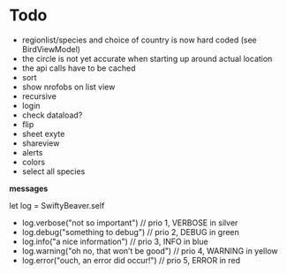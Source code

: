 #  Todo

- regionlist/species and choice of country is now hard coded (see BirdViewModel)
- the circle is not yet accurate when starting up around actual location
- the api calls have to be cached
- sort
- show nrofobs on list view
- recursive 
- login 
- check dataload?
- flip 
- sheet exyte
- shareview
- alerts
- colors
- select all species

**messages**

let log = SwiftyBeaver.self

- log.verbose("not so important")  // prio 1, VERBOSE in silver
- log.debug("something to debug")  // prio 2, DEBUG in green
- log.info("a nice information")   // prio 3, INFO in blue
- log.warning("oh no, that won’t be good")  // prio 4, WARNING in yellow
- log.error("ouch, an error did occur!")  // prio 5, ERROR in red


